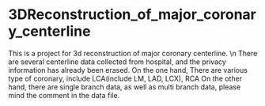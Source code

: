 # 3DReconstruction_of_major_coronary_centerline

This is a project for 3d reconstruction of major coronary centerline. \n
There are several centerline data collected from hospital, and the privacy information has already been erased.
On the one hand, There are various type of coronary, include LCA(include LM, LAD, LCX), RCA
On the other hand, there are single branch data, as well as multi branch data, please mind the comment in the data file.

